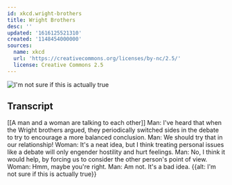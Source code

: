 ```yaml
---
id: xkcd.wright-brothers
title: Wright Brothers
desc: ''
updated: '1616125521310'
created: '1148454000000'
sources:
  name: xkcd
  url: 'https://creativecommons.org/licenses/by-nc/2.5/'
  license: Creative Commons 2.5
---
```

![I'm not sure if this is actually true](https://imgs.xkcd.com/comics/wright_brothers.png)

## Transcript
[[A man and a woman are talking to each other]]
Man: I've heard that when the Wright brothers argued, they periodically switched sides in the debate to try to encourage a more balanced conclusion.
Man: We should try that in our relationship!
Woman: It's a neat idea, but I think treating personal issues like a debate will only engender hostility and hurt feelings.
Man: No, I think it would help, by forcing us to consider the other person's point of view.
Woman: Hmm, maybe you're right.
Man: Am not.  It's a bad idea.
{{alt: I'm not sure if this is actually true}}
